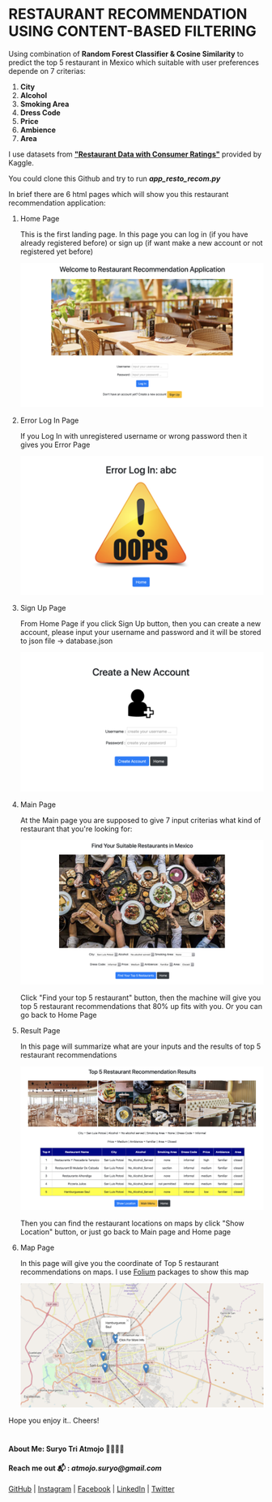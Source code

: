 # RESTAURANT RECOMMENDATION USING CONTENT-BASED FILTERING

Using combination of __Random Forest Classifier & Cosine Similarity__ to predict the top 5 restaurant in Mexico which suitable with user preferences depende on 7 criterias:
1. __City__
2. __Alcohol__
3. __Smoking Area__
4. __Dress Code__
5. __Price__
6. __Ambience__
7. __Area__

I use datasets from __["Restaurant Data with Consumer Ratings"](https://www.kaggle.com/uciml/restaurant-data-with-consumer-ratings#userprofile.csv)__ provided by Kaggle.

You could clone this Github and try to run __*app_resto_recom.py*__

In brief there are 6 html pages which will show you this restaurant recommendation application:

1. Home Page

    This is the first landing page. In this page you can log in (if you have already registered before) or sign up (if want make a new account or not registered yet before)

    ![Home](images/home_.png)

2. Error Log In Page

    If you Log In with unregistered username or wrong password then it gives you Error Page

    ![Error Log In](images/error_.png)

3. Sign Up Page

    From Home Page if you click Sign Up button, then you can create a new account, please input your username and password and it will be stored to json file -> database.json

    ![Sign Up](images/signup_.png)

4. Main Page

    At the Main page you are supposed to give 7 input criterias what kind of restaurant that you're looking for:

    ![Restaurant](images/main_.png)

    Click "Find your top 5 restaurant" button, then the machine will give you top 5 restaurant recommendations that 80% up fits with you. Or you can go back to Home Page

5. Result Page

    In this page will summarize what are your inputs and the results of top 5 restaurant recommendations

    ![Result](images/result_.png)

    Then you can find the restaurant locations on maps by click "Show Location" button, or just go back to Main page and Home page

6. Map Page

    In this page will give you the coordinate of Top 5 restaurant recommendations on maps. I use [Folium](https://python-visualization.github.io/folium/) packages to show this map

    ![map](images/map_.png)

Hope you enjoy it.. Cheers!

#
#### About Me: Suryo Tri Atmojo 👨‍🔬👨‍💻
#### Reach me out 📬 : _atmojo.suryo@gmail.com_

[GitHub](https://github.com/suryotriatmojo)
|
[Instagram](https://www.instagram.com/suryotriatmojo/)
|
[Facebook](https://www.facebook.com/suryo.t.atmojo)
|
[LinkedIn](https://www.linkedin.com/in/suryo-tri-atmojo-3ab69a85/)
|
[Twitter](https://twitter.com/suryota)